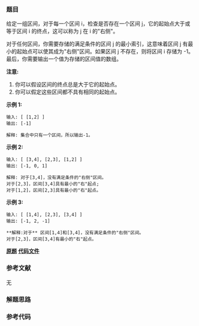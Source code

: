 ### 题目
给定一组区间，对于每一个区间 i，检查是否存在一个区间 j，它的起始点大于或等于区间 i 的终点，这可以称为 j 在 i 的"右侧"。

对于任何区间，你需要存储的满足条件的区间 j 的最小索引，这意味着区间 j 有最小的起始点可以使其成为"右侧"区间。如果区间 j 不存在，则将区间 i
存储为 -1。最后，你需要输出一个值为存储的区间值的数组。

**注意:**

  1. 你可以假设区间的终点总是大于它的起始点。
  2. 你可以假定这些区间都不具有相同的起始点。

**示例 1:**

    
    
    输入: [ [1,2] ]
    输出: [-1]
    
    解释: 集合中只有一个区间，所以输出-1。
    

**示例 2:**

    
    
    输入: [ [3,4], [2,3], [1,2] ]
    输出: [-1, 0, 1]
    
    解释: 对于[3,4]，没有满足条件的"右侧"区间。
    对于[2,3]，区间[3,4]具有最小的"右"起点;
    对于[1,2]，区间[2,3]具有最小的"右"起点。
    

**示例 3:**

    
    
    输入: [ [1,4], [2,3], [3,4] ]
    输出: [-1, 2, -1]
    
    **解释:对于** 区间[1,4]和[3,4]，没有满足条件的"右侧"区间。
    对于[2,3]，区间[3,4]有最小的"右"起点。
    

 **[原题](https://leetcode-cn.com/problems/find-right-interval/)**    **[代码文件]()**


### 参考文献
无

### 解题思路




### 参考代码

```go


```




